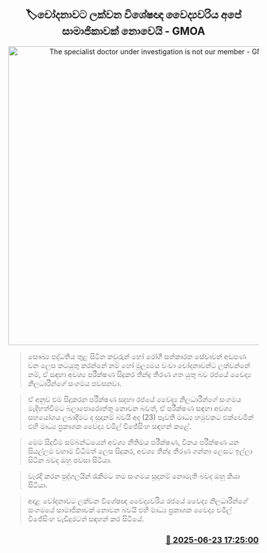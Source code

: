 <p align='center'><b><h2 align='center' title='The specialist doctor under investigation is not our member - GMOA'>🏷චෝදනාවට ලක්වන විශේෂඥ වෛද්‍යවරිය අපේ සාමාජිකාවක් නොවෙයි - GMOA</h2></b></p>
<p align='center'><img src='https://helakuru.sgp1.cdn.digitaloceanspaces.com/esana/images/lib/chamil-gmoa-archived.jpg' width='600' alt='The specialist doctor under investigation is not our member - GMOA'></p>

> සෞඛ්‍ය පද්ධතිය තුළ සිටින කවුරුන් හෝ රෝගී සත්කාරක සේවාවන් අඩපණ වන ලෙස කටයුතු කරන්නේ නම් හෝ මූල්‍යමය වංචා චෝදනාවන්ට ලක්වන්නේ නම්, ඒ සඳහා අවශ්‍ය පරීක්ෂණ සිදුකර තීන්දු තීරණ ගත යුතු බව රජයේ වෛද්‍ය නිලධාරීන්ගේ සංගමය පවසනවා.

> ඒ අනුව එම සිදුකරන පරීක්ෂණ සදහා රජයේ වෛද්‍ය නිලධාරීන්ගේ සංගමය මැදිහත්වීමට බලාපොරොත්තු නොවන බවත්, ඒ පරීක්ෂණ සඳහා අවශ්‍ය සහයෝගය ලබාදීමට ද සූදානම් බවයි අද (23) පැවති මාධ්‍ය හමුවකට එක්වෙමින් එහි මාධ්‍ය ප්‍රකාශක වෛද්‍ය චමිල් විජේසිංහ සඳහන් කළේ.

> මෙම සිදුවීම සම්බන්ධයෙන් අවශ්‍ය නීතිමය පරීක්ෂණ, විනය පරීක්ෂණ යන සියල්ලම වහාම විධිමත් ලෙස සිදුකර, අවශ්‍ය තීන්දු තීරණ ගන්නා ලෙසට ඉල්ලා සිටින බවද ඔහු පවසා සිටියා.

> වැරදි කරන පුද්ගලයින් රැකීමට තම සංගමය සූදානම් නොමැති බවද ඔහු කියා සිටියා.

> අදාළ චෝදනාවට ලක්වන විශේෂඥ වෛද්‍යවරිය රජයේ වෛද්‍ය නිලධාරීන්ගේ සංගමයේ සාමාජිකාවක් නොවන බවයි එහි මාධ්‍ය ප්‍රකාශක වෛද්‍ය චමිල් විජේසිංහ වැඩිදුරටත් සඳහන් කර සිටියේ.



<h3 align='right'><a href='https://www.helakuru.lk/esana/p/111264/'>📅 2025-06-23 17:25:00</a></h3>
